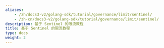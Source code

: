 ```yaml
---
aliases:
    - /zh/docs3-v2/golang-sdk/tutorial/governance/limit/sentinel/
    - /zh-cn/docs3-v2/golang-sdk/tutorial/governance/limit/sentinel/
description: 基于 Sentinel 的限流教程
title: 基于 Sentinel 的限流教程
type: docs
weight: 2
---
```

